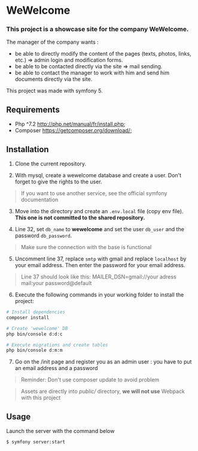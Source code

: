# WeWelcome

### This project is a showcase site for the company WeWelcome.

The manager of the company wants :

* be able to directly modify the content of the pages (texts, photos, links, etc.) => admin login and modification forms.
* be able to be contacted directly via the site => mail sending.
* be able to contact the manager to work with him and send him documents directly via the site.

This project was made with symfony 5.

## Requirements

- Php ^7.2 http://php.net/manual/fr/install.php;
- Composer https://getcomposer.org/download/;

## Installation

1. Clone the current repository.

2. With mysql, create a wewelcome database and create a user. Don't forget to give the rights to the user.
> If you want to use another service, see the official symfony documentation

3. Move into the directory and create an `.env.local` file (copy env file). **This one is not committed to the shared repository.**

4. Line 32, set `db_name` to **wewelcome** and set the user `db_user` and the password `db_password`.
> Make sure the connection with the base is functional

5. Uncomment line 37, replace `smtp` with gmail and replace `localhost` by your email address. Then enter the password for your email address.
> Line 37 should look like this: MAILER_DSN=gmail://your adress mail:your password@default

6. Execute the following commands in your working folder to install the project:

```bash
# Install dependencies
composer install

# Create 'wewelcome' DB
php bin/console d:d:c

# Execute migrations and create tables
php bin/console d:m:m
```

7. Go on the /init page and register you as an admin user : you have to put an email address and a password

> Reminder: Don't use composer update to avoid problem

> Assets are directly into _public/_ directory, **we will not use** Webpack with this project

## Usage

Launch the server with the command below

```bash
$ symfony server:start
```
